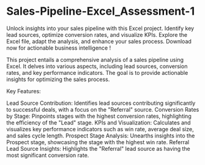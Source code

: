# Sales-Pipeline-Excel_Assessment-1
Unlock insights into your sales pipeline with this Excel project. Identify key lead sources, optimize conversion rates, and visualize KPIs. Explore the Excel file, adapt the analysis, and enhance your sales process. Download now for actionable business intelligence ! 

This project entails a comprehensive analysis of a sales pipeline using Excel. It delves into various aspects, including lead sources, conversion rates, and key performance indicators. The goal is to provide actionable insights for optimizing the sales process.

Key Features:

Lead Source Contribution: Identifies lead sources contributing significantly to successful deals, with a focus on the "Referral" source.
Conversion Rates by Stage: Pinpoints stages with the highest conversion rates, highlighting the efficiency of the "Lead" stage.
KPIs and Visualization: Calculates and visualizes key performance indicators such as win rate, average deal size, and sales cycle length.
Prospect Stage Analysis: Unearths insights into the Prospect stage, showcasing the stage with the highest win rate.
Referral Lead Source Insights: Highlights the "Referral" lead source as having the most significant conversion rate.


